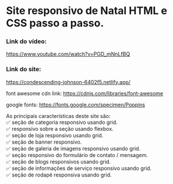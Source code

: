 # Site responsivo de Natal HTML e CSS passo a passo.

### Link do vídeo:
https://www.youtube.com/watch?v=PGD_mNnLfBQ

### Link do site:
https://condescending-johnson-6402f5.netlify.app/

font awesome cdn link:
https://cdnjs.com/libraries/font-awesome

google fonts:
https://fonts.google.com/specimen/Poppins

As principais características deste site são:<br>
✅ seção de categoria responsivo usando grid.<br>
✅ responsivo sobre a seção usando flexbox.<br>
✅ seção de loja responsivo usando grid.<br>
✅ seção de banner responsivo.<br>
✅ seção de galeria de imagens responsivo usando grid.<br>
✅ seção responsivo do formulário de contato / mensagem.<br>
✅ seção de blogs responsivos usando grid.<br>
✅ seção de informações de serviço responsivo usando grid.<br>
✅ seção de rodapé responsiva usando grid.<br>
